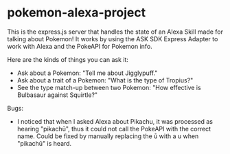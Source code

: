 # pokemon-alexa-project

This is the express.js server that handles the state of an Alexa Skill made for talking about Pokemon! It works by using the ASK SDK Express Adapter to work with Alexa and the PokeAPI for Pokemon info.

Here are the kinds of things you can ask it:
- Ask about a Pokemon: "Tell me about Jigglypuff."
- Ask about a trait of a Pokemon: "What is the type of Tropius?"
- See the type match-up between two Pokemon: "How effective is Bulbasaur against Squirtle?"

Bugs:
- I noticed that when I asked Alexa about Pikachu, it was processed as hearing "pikachū", thus it could not call the PokeAPI with the correct name. Could be fixed by manually replacing the ū with a u when "pikachū" is heard.
